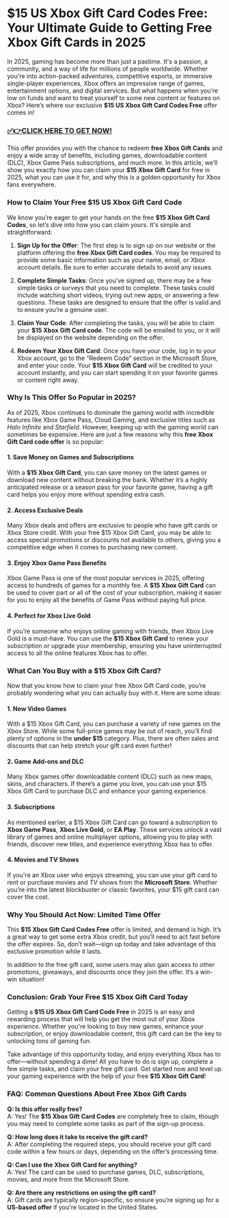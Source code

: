 # $15 US Xbox Gift Card Codes Free: Your Ultimate Guide to Getting Free Xbox Gift Cards in 2025

In 2025, gaming has become more than just a pastime. It's a passion, a community, and a way of life for millions of people worldwide. Whether you're into action-packed adventures, competitive esports, or immersive single-player experiences, Xbox offers an impressive range of games, entertainment options, and digital services. But what happens when you’re low on funds and want to treat yourself to some new content or features on Xbox? Here’s where our exclusive **$15 US Xbox Gift Card Codes Free** offer comes in!

### [✅👉CLICK HERE TO GET NOW!](https://justfree.xyz/xbox/go/)

This offer provides you with the chance to redeem **free Xbox Gift Cards** and enjoy a wide array of benefits, including games, downloadable content (DLC), Xbox Game Pass subscriptions, and much more. In this article, we’ll show you exactly how you can claim your **$15 Xbox Gift Card** for free in 2025, what you can use it for, and why this is a golden opportunity for Xbox fans everywhere.

### How to Claim Your Free $15 US Xbox Gift Card Code

We know you’re eager to get your hands on the free **$15 Xbox Gift Card Codes**, so let’s dive into how you can claim yours. It's simple and straightforward:

1. **Sign Up for the Offer**: The first step is to sign up on our website or the platform offering the **free Xbox Gift Card codes**. You may be required to provide some basic information such as your name, email, or Xbox account details. Be sure to enter accurate details to avoid any issues.

2. **Complete Simple Tasks**: Once you’ve signed up, there may be a few simple tasks or surveys that you need to complete. These tasks could include watching short videos, trying out new apps, or answering a few questions. These tasks are designed to ensure that the offer is valid and to ensure you’re a genuine user.

3. **Claim Your Code**: After completing the tasks, you will be able to claim your **$15 Xbox Gift Card code**. The code will be emailed to you, or it will be displayed on the website depending on the offer.

4. **Redeem Your Xbox Gift Card**: Once you have your code, log in to your Xbox account, go to the “Redeem Code” section in the Microsoft Store, and enter your code. Your **$15 Xbox Gift Card** will be credited to your account instantly, and you can start spending it on your favorite games or content right away.

### Why Is This Offer So Popular in 2025?

As of 2025, Xbox continues to dominate the gaming world with incredible features like Xbox Game Pass, Cloud Gaming, and exclusive titles such as *Halo Infinite* and *Starfield*. However, keeping up with the gaming world can sometimes be expensive. Here are just a few reasons why this **free Xbox Gift Card code offer** is so popular:

#### 1. **Save Money on Games and Subscriptions**

With a **$15 Xbox Gift Card**, you can save money on the latest games or download new content without breaking the bank. Whether it’s a highly anticipated release or a season pass for your favorite game, having a gift card helps you enjoy more without spending extra cash.

#### 2. **Access Exclusive Deals**

Many Xbox deals and offers are exclusive to people who have gift cards or Xbox Store credit. With your free $15 Xbox Gift Card, you may be able to access special promotions or discounts not available to others, giving you a competitive edge when it comes to purchasing new content.

#### 3. **Enjoy Xbox Game Pass Benefits**

Xbox Game Pass is one of the most popular services in 2025, offering access to hundreds of games for a monthly fee. A **$15 Xbox Gift Card** can be used to cover part or all of the cost of your subscription, making it easier for you to enjoy all the benefits of Game Pass without paying full price.

#### 4. **Perfect for Xbox Live Gold**

If you’re someone who enjoys online gaming with friends, then Xbox Live Gold is a must-have. You can use the **$15 Xbox Gift Card** to renew your subscription or upgrade your membership, ensuring you have uninterrupted access to all the online features Xbox has to offer.

### What Can You Buy with a $15 Xbox Gift Card?

Now that you know how to claim your free Xbox Gift Card code, you’re probably wondering what you can actually buy with it. Here are some ideas:

#### 1. **New Video Games**

With a $15 Xbox Gift Card, you can purchase a variety of new games on the Xbox Store. While some full-price games may be out of reach, you’ll find plenty of options in the **under $15** category. Plus, there are often sales and discounts that can help stretch your gift card even further!

#### 2. **Game Add-ons and DLC**

Many Xbox games offer downloadable content (DLC) such as new maps, skins, and characters. If there’s a game you love, you can use your $15 Xbox Gift Card to purchase DLC and enhance your gaming experience.

#### 3. **Subscriptions**

As mentioned earlier, a $15 Xbox Gift Card can go toward a subscription to **Xbox Game Pass**, **Xbox Live Gold**, or **EA Play**. These services unlock a vast library of games and online multiplayer options, allowing you to play with friends, discover new titles, and experience everything Xbox has to offer.

#### 4. **Movies and TV Shows**

If you're an Xbox user who enjoys streaming, you can use your gift card to rent or purchase movies and TV shows from the **Microsoft Store**. Whether you’re into the latest blockbuster or classic favorites, your $15 gift card can cover the cost.

### Why You Should Act Now: Limited Time Offer

This **$15 Xbox Gift Card Codes Free** offer is limited, and demand is high. It’s a great way to get some extra Xbox credit, but you’ll need to act fast before the offer expires. So, don’t wait—sign up today and take advantage of this exclusive promotion while it lasts.

In addition to the free gift card, some users may also gain access to other promotions, giveaways, and discounts once they join the offer. It’s a win-win situation!

### Conclusion: Grab Your Free $15 Xbox Gift Card Today

Getting a **$15 US Xbox Gift Card Code Free** in 2025 is an easy and rewarding process that will help you get the most out of your Xbox experience. Whether you're looking to buy new games, enhance your subscription, or enjoy downloadable content, this gift card can be the key to unlocking tons of gaming fun. 

Take advantage of this opportunity today, and enjoy everything Xbox has to offer—without spending a dime! All you have to do is sign up, complete a few simple tasks, and claim your free gift card. Get started now and level up your gaming experience with the help of your free **$15 Xbox Gift Card**!

### FAQ: Common Questions About Free Xbox Gift Cards

**Q: Is this offer really free?**  
A: Yes! The **$15 Xbox Gift Card Codes** are completely free to claim, though you may need to complete some tasks as part of the sign-up process.

**Q: How long does it take to receive the gift card?**  
A: After completing the required steps, you should receive your gift card code within a few hours or days, depending on the offer’s processing time.

**Q: Can I use the Xbox Gift Card for anything?**  
A: Yes! The card can be used to purchase games, DLC, subscriptions, movies, and more from the Microsoft Store.

**Q: Are there any restrictions on using the gift card?**  
A: Gift cards are typically region-specific, so ensure you’re signing up for a **US-based offer** if you're located in the United States.
